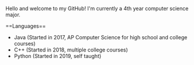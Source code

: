 Hello and welcome to my GitHub! I'm currently a 4th year computer science major.

==Languages==
- Java (Started in 2017, AP Computer Science for high school and college courses)
- C++ (Started in 2018, multiple college courses)
- Python (Started in 2019, self taught)
